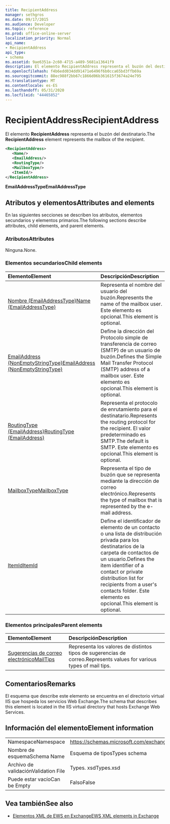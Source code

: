 ```yaml
---
title: RecipientAddress
manager: sethgros
ms.date: 09/17/2015
ms.audience: Developer
ms.topic: reference
ms.prod: office-online-server
localization_priority: Normal
api_name:
- RecipientAddress
api_type:
- schema
ms.assetid: 9ae6351a-2c60-4715-a489-5681a13641f9
description: El elemento RecipientAddress representa el buzón del destinatario.
ms.openlocfilehash: f4b6edd034dd91471e6496f6b0cca65bd3ffb69a
ms.sourcegitcommit: 88ec988f2bb67c1866d06b361615f3674a24e795
ms.translationtype: MT
ms.contentlocale: es-ES
ms.lasthandoff: 05/31/2020
ms.locfileid: "44465852"
---
```

# <a name="recipientaddress"></a><span data-ttu-id="d5c80-103">RecipientAddress</span><span class="sxs-lookup"><span data-stu-id="d5c80-103">RecipientAddress</span></span>

<span data-ttu-id="d5c80-104">El elemento **RecipientAddress** representa el buzón del destinatario.</span><span class="sxs-lookup"><span data-stu-id="d5c80-104">The **RecipientAddress** element represents the mailbox of the recipient.</span></span> 
  
```xml
<RecipientAddress>
   <Name/>
   <EmailAddress/>
   <RoutingType/>
   <MailboxType/>
   <ItemId/>
</RecipientAddress>
```

 <span data-ttu-id="d5c80-105">**EmailAddressType**</span><span class="sxs-lookup"><span data-stu-id="d5c80-105">**EmailAddressType**</span></span>
## <a name="attributes-and-elements"></a><span data-ttu-id="d5c80-106">Atributos y elementos</span><span class="sxs-lookup"><span data-stu-id="d5c80-106">Attributes and elements</span></span>

<span data-ttu-id="d5c80-107">En las siguientes secciones se describen los atributos, elementos secundarios y elementos primarios.</span><span class="sxs-lookup"><span data-stu-id="d5c80-107">The following sections describe attributes, child elements, and parent elements.</span></span>
  
### <a name="attributes"></a><span data-ttu-id="d5c80-108">Atributos</span><span class="sxs-lookup"><span data-stu-id="d5c80-108">Attributes</span></span>

<span data-ttu-id="d5c80-109">Ninguna.</span><span class="sxs-lookup"><span data-stu-id="d5c80-109">None.</span></span>
  
### <a name="child-elements"></a><span data-ttu-id="d5c80-110">Elementos secundarios</span><span class="sxs-lookup"><span data-stu-id="d5c80-110">Child elements</span></span>

|<span data-ttu-id="d5c80-111">**Elemento**</span><span class="sxs-lookup"><span data-stu-id="d5c80-111">**Element**</span></span>|<span data-ttu-id="d5c80-112">**Descripción**</span><span class="sxs-lookup"><span data-stu-id="d5c80-112">**Description**</span></span>|
|:-----|:-----|
|[<span data-ttu-id="d5c80-113">Nombre (EmailAddressType)</span><span class="sxs-lookup"><span data-stu-id="d5c80-113">Name (EmailAddressType)</span></span>](name-emailaddresstype.md) <br/> |<span data-ttu-id="d5c80-114">Representa el nombre del usuario del buzón.</span><span class="sxs-lookup"><span data-stu-id="d5c80-114">Represents the name of the mailbox user.</span></span> <span data-ttu-id="d5c80-115">Este elemento es opcional.</span><span class="sxs-lookup"><span data-stu-id="d5c80-115">This element is optional.</span></span>  <br/> |
|[<span data-ttu-id="d5c80-116">EmailAddress (NonEmptyStringType)</span><span class="sxs-lookup"><span data-stu-id="d5c80-116">EmailAddress (NonEmptyStringType)</span></span>](emailaddress-nonemptystringtype.md) <br/> |<span data-ttu-id="d5c80-117">Define la dirección del Protocolo simple de transferencia de correo (SMTP) de un usuario de buzón.</span><span class="sxs-lookup"><span data-stu-id="d5c80-117">Defines the Simple Mail Transfer Protocol (SMTP) address of a mailbox user.</span></span> <span data-ttu-id="d5c80-118">Este elemento es opcional.</span><span class="sxs-lookup"><span data-stu-id="d5c80-118">This element is optional.</span></span>  <br/> |
|[<span data-ttu-id="d5c80-119">RoutingType (EmailAddress)</span><span class="sxs-lookup"><span data-stu-id="d5c80-119">RoutingType (EmailAddress)</span></span>](routingtype-emailaddress.md) <br/> |<span data-ttu-id="d5c80-120">Representa el protocolo de enrutamiento para el destinatario.</span><span class="sxs-lookup"><span data-stu-id="d5c80-120">Represents the routing protocol for the recipient.</span></span> <span data-ttu-id="d5c80-121">El valor predeterminado es SMTP.</span><span class="sxs-lookup"><span data-stu-id="d5c80-121">The default is SMTP.</span></span> <span data-ttu-id="d5c80-122">Este elemento es opcional.</span><span class="sxs-lookup"><span data-stu-id="d5c80-122">This element is optional.</span></span>  <br/> |
|[<span data-ttu-id="d5c80-123">MailboxType</span><span class="sxs-lookup"><span data-stu-id="d5c80-123">MailboxType</span></span>](mailboxtype.md) <br/> |<span data-ttu-id="d5c80-124">Representa el tipo de buzón que se representa mediante la dirección de correo electrónico.</span><span class="sxs-lookup"><span data-stu-id="d5c80-124">Represents the type of mailbox that is represented by the e-mail address.</span></span>  <br/> |
|[<span data-ttu-id="d5c80-125">ItemId</span><span class="sxs-lookup"><span data-stu-id="d5c80-125">ItemId</span></span>](itemid.md) <br/> |<span data-ttu-id="d5c80-126">Define el identificador de elemento de un contacto o una lista de distribución privada para los destinatarios de la carpeta de contactos de un usuario.</span><span class="sxs-lookup"><span data-stu-id="d5c80-126">Defines the item identifier of a contact or private distribution list for recipients from a user's contacts folder.</span></span> <span data-ttu-id="d5c80-127">Este elemento es opcional.</span><span class="sxs-lookup"><span data-stu-id="d5c80-127">This element is optional.</span></span>  <br/> |
   
### <a name="parent-elements"></a><span data-ttu-id="d5c80-128">Elementos principales</span><span class="sxs-lookup"><span data-stu-id="d5c80-128">Parent elements</span></span>

|<span data-ttu-id="d5c80-129">**Elemento**</span><span class="sxs-lookup"><span data-stu-id="d5c80-129">**Element**</span></span>|<span data-ttu-id="d5c80-130">**Descripción**</span><span class="sxs-lookup"><span data-stu-id="d5c80-130">**Description**</span></span>|
|:-----|:-----|
|[<span data-ttu-id="d5c80-131">Sugerencias de correo electrónico</span><span class="sxs-lookup"><span data-stu-id="d5c80-131">MailTips</span></span>](mailtips.md) <br/> |<span data-ttu-id="d5c80-132">Representa los valores de distintos tipos de sugerencias de correo.</span><span class="sxs-lookup"><span data-stu-id="d5c80-132">Represents values for various types of mail tips.</span></span>  <br/> |
   
## <a name="remarks"></a><span data-ttu-id="d5c80-133">Comentarios</span><span class="sxs-lookup"><span data-stu-id="d5c80-133">Remarks</span></span>

<span data-ttu-id="d5c80-134">El esquema que describe este elemento se encuentra en el directorio virtual IIS que hospeda los servicios Web Exchange.</span><span class="sxs-lookup"><span data-stu-id="d5c80-134">The schema that describes this element is located in the IIS virtual directory that hosts Exchange Web Services.</span></span>
  
## <a name="element-information"></a><span data-ttu-id="d5c80-135">Información del elemento</span><span class="sxs-lookup"><span data-stu-id="d5c80-135">Element information</span></span>

|||
|:-----|:-----|
|<span data-ttu-id="d5c80-136">Namespace</span><span class="sxs-lookup"><span data-stu-id="d5c80-136">Namespace</span></span>  <br/> |https://schemas.microsoft.com/exchange/services/2006/types  <br/> |
|<span data-ttu-id="d5c80-137">Nombre de esquema</span><span class="sxs-lookup"><span data-stu-id="d5c80-137">Schema Name</span></span>  <br/> |<span data-ttu-id="d5c80-138">Esquema de tipos</span><span class="sxs-lookup"><span data-stu-id="d5c80-138">Types schema</span></span>  <br/> |
|<span data-ttu-id="d5c80-139">Archivo de validación</span><span class="sxs-lookup"><span data-stu-id="d5c80-139">Validation File</span></span>  <br/> |<span data-ttu-id="d5c80-140">Types. xsd</span><span class="sxs-lookup"><span data-stu-id="d5c80-140">Types.xsd</span></span>  <br/> |
|<span data-ttu-id="d5c80-141">Puede estar vacío</span><span class="sxs-lookup"><span data-stu-id="d5c80-141">Can be Empty</span></span>  <br/> |<span data-ttu-id="d5c80-142">Falso</span><span class="sxs-lookup"><span data-stu-id="d5c80-142">False</span></span>  <br/> |
   
## <a name="see-also"></a><span data-ttu-id="d5c80-143">Vea también</span><span class="sxs-lookup"><span data-stu-id="d5c80-143">See also</span></span>



- [<span data-ttu-id="d5c80-144">Elementos XML de EWS en Exchange</span><span class="sxs-lookup"><span data-stu-id="d5c80-144">EWS XML elements in Exchange</span></span>](ews-xml-elements-in-exchange.md)

